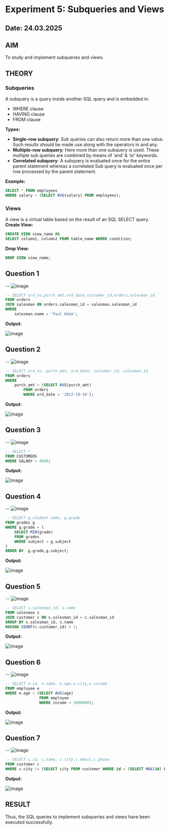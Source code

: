 # Experiment 5: Subqueries and Views
## Date: 24.03.2025
## AIM
To study and implement subqueries and views.

## THEORY

### Subqueries
A subquery is a query inside another SQL query and is embedded in:
- WHERE clause
- HAVING clause
- FROM clause

**Types:**
- **Single-row subquery**:
  Sub queries can also return more than one value. Such results should be made use along with the operators in and any.
- **Multiple-row subquery**:
  Here more than one subquery is used. These multiple sub queries are combined by means of ‘and’ & ‘or’ keywords.
- **Correlated subquery**:
  A subquery is evaluated once for the entire parent statement whereas a correlated Sub query is evaluated once per row processed by the parent statement.

**Example:**
```sql
SELECT * FROM employees
WHERE salary > (SELECT AVG(salary) FROM employees);
```
### Views
A view is a virtual table based on the result of an SQL SELECT query.
**Create View:**
```sql
CREATE VIEW view_name AS
SELECT column1, column2 FROM table_name WHERE condition;
```
**Drop View:**
```sql
DROP VIEW view_name;
```

**Question 1**
--
-- ![image](https://github.com/user-attachments/assets/ccb31d16-5294-419a-9bce-70b079c19ae9)


```sql
-- SELECT ord_no,purch_amt,ord_date,customer_id,orders.salesman_id
FROM orders
JOIN salesman ON orders.salesman_id = salesman.salesman_id
WHERE 
    salesman.name = 'Paul Adam';

```

**Output:**

![image](https://github.com/user-attachments/assets/58b04ce6-8066-4b51-b79d-c2dd977b0617)


**Question 2**
---
-- ![image](https://github.com/user-attachments/assets/a1f14381-e650-4e6b-bf2b-af7332df2a9f)


```sql
-- SELECT ord_no, purch_amt, ord_date, customer_id, salesman_id
FROM orders
WHERE 
    purch_amt > (SELECT AVG(purch_amt)
        FROM orders
        WHERE ord_date = '2012-10-10');

```

**Output:**

![image](https://github.com/user-attachments/assets/0337dd2d-98bd-4e62-85f2-24d8e998197e)


**Question 3**
---
-- ![image](https://github.com/user-attachments/assets/0d8ca6bf-718d-444d-a3ad-15842b75bc78)


```sql
-- SELECT *
FROM CUSTOMERS
WHERE SALARY > 4500;


```

**Output:**

![image](https://github.com/user-attachments/assets/677ec5be-11d6-4a01-9cec-1c47fa0fc8d3)


**Question 4**
---
-- ![image](https://github.com/user-attachments/assets/64873da8-32bf-4fac-971f-cf589aca9ecc)


```sql
-- SELECT g.student_name, g.grade
FROM grades g
WHERE g.grade = (
    SELECT MIN(grade)
    FROM grades
    WHERE subject = g.subject
)
ORDER BY  g.grade,g.subject;

```

**Output:**

![image](https://github.com/user-attachments/assets/7f89be22-8dc4-4171-8f67-b3fc835985a5)


**Question 5**
---
-- ![image](https://github.com/user-attachments/assets/d4fb8b24-e8ab-4fd2-b5a0-b19c52216e1a)


```sql
-- SELECT s.salesman_id, s.name
FROM salesman s
JOIN customer c ON s.salesman_id = c.salesman_id
GROUP BY s.salesman_id, s.name
HAVING COUNT(c.customer_id) > 1;

```

**Output:**

![image](https://github.com/user-attachments/assets/01e686dd-a2e5-4cac-a31c-2c80a02c0e77)


**Question 6**
---
-- ![image](https://github.com/user-attachments/assets/f04d4720-644c-4745-9458-4abb15304b12)


```sql
-- SELECT e.id, e.name, e.age,e.city,e.income
FROM employee e
WHERE e.age < (SELECT AVG(age) 
               FROM employee 
               WHERE income > 1000000);

```

**Output:**

![image](https://github.com/user-attachments/assets/fb43bb62-919e-44f9-87e9-3eaffda25ff9)


**Question 7**
---
-- ![image](https://github.com/user-attachments/assets/79231dd7-0cff-45bd-aebc-5497005b8601)


```sql
-- SELECT c.id, c.name, c.city,c.email,c.phone
FROM customer c
WHERE c.city != (SELECT city FROM customer WHERE id = (SELECT MAX(id) FROM customer));

```

**Output:**

![image](https://github.com/user-attachments/assets/406bd13b-1bee-4fb8-bdf3-ce727ddc57ba)


## RESULT
Thus, the SQL queries to implement subqueries and views have been executed successfully.
